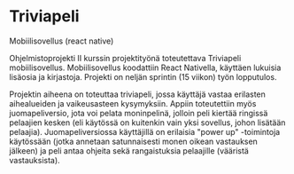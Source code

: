 # Triviapeli

Mobiilisovellus (react native)

Ohjelmistoprojekti II kurssin projektityönä toteutettava Triviapeli mobiilisovellus. Mobiilisovellus koodattiin React Nativella, käyttäen lukuisia lisäosia ja kirjastoja. Projekti on neljän sprintin (15 viikon) työn lopputulos.

Projektin aiheena on toteuttaa triviapeli, jossa käyttäjä vastaa erilasten aihealueiden ja vaikeusasteen kysymyksiin. Appiin toteutettiin myös juomapeliversio, jota voi pelata moninpelinä, jolloin peli kiertää ringissä pelaajien kesken (eli käytössä on kuitenkin vain yksi sovellus, johon lisätään pelaajia). Juomapeliversiossa käyttäjillä on erilaisia "power up" -toimintoja käytössään (jotka annetaan satunnaisesti monen oikean vastauksen jälkeen) ja peli antaa ohjeita sekä rangaistuksia pelaajille (vääristä vastauksista).
